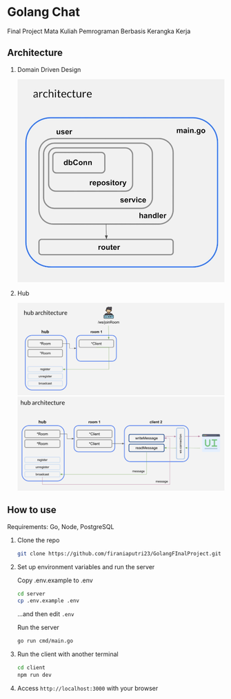 # Golang Chat

Final Project Mata Kuliah Pemrograman Berbasis Kerangka Kerja

## Architecture

1. Domain Driven Design

   ![software architecture](./assets/architecture.png)

2. Hub

   ![chat-hub](./assets/join_room.jpg)
   ![hub-arch](./assets/hub_architecture.jpg)

## How to use

Requirements: Go, Node, PostgreSQL

1. Clone the repo

   ```bash
   git clone https://github.com/firaniaputri23/GolangFInalProject.git
   ```

2. Set up environment variables and run the server

   Copy .env.example to .env

   ```bash
   cd server
   cp .env.example .env
   ```

   ...and then edit `.env`

   Run the server

   ```bash
   go run cmd/main.go
   ```

3. Run the client with another terminal

   ```bash
   cd client
   npm run dev
   ```

4. Access `http://localhost:3000` with your browser

